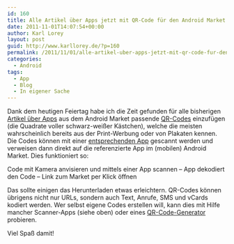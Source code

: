 ```yaml
---
id: 160
title: Alle Artikel über Apps jetzt mit QR-Code für den Android Market
date: 2011-11-01T14:07:54+00:00
author: Karl Lorey
layout: post
guid: http://www.karllorey.de/?p=160
permalink: /2011/11/01/alle-artikel-uber-apps-jetzt-mit-qr-code-fur-den-android-market/
categories:
  - Android
tags:
  - App
  - Blog
  - In eigener Sache
---
```

Dank dem heutigen Feiertag habe ich die Zeit gefunden für alle bisherigen [Artikel über Apps](/tag/app) aus dem Android Market passende [QR-Codes](http://de.wikipedia.org/wiki/QR-Code) einzufügen (die Quadrate voller schwarz-weißer Kästchen), welche die meisten wahrscheinlich bereits aus der Print-Werbung oder von Plakaten kennen. Die Codes können mit einer [entsprechenden App](https://market.android.com/search?q=qr+code&c=apps&sort=0&so=1) gescannt werden und verweisen dann direkt auf die referenzierte App im (mobilen) Android Market. Dies funktioniert so:

Code mit Kamera anvisieren und mittels einer App scannen &#8211; App dekodiert den Code &#8211; Link zum Market per Klick öffnen

Das sollte einigen das Herunterladen etwas erleichtern. QR-Codes können übrigens nicht nur URLs, sondern auch Text, Anrufe, SMS und vCards kodiert werden. Wer selbst eigene Codes erstellen will, kann dies mit Hilfe mancher Scanner-Apps (siehe oben) oder eines [QR-Code-Generator](http://goqr.me/de/) probieren.

Viel Spaß damit!
